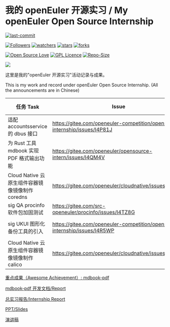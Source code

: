 # 我的 openEuler 开源实习 / My openEuler Open Source Internship

[![last-commit](https://img.shields.io/github/last-commit/HollowMan6/My-openEuler-Open-Source-Internship)](../../graphs/commit-activity)

[![Followers](https://img.shields.io/github/followers/HollowMan6?style=social)](https://github.com/HollowMan6?tab=followers)
[![watchers](https://img.shields.io/github/watchers/HollowMan6/My-openEuler-Open-Source-Internship?style=social)](../../watchers)
[![stars](https://img.shields.io/github/stars/HollowMan6/My-openEuler-Open-Source-Internship?style=social)](../../stargazers)
[![forks](https://img.shields.io/github/forks/HollowMan6/My-openEuler-Open-Source-Internship?style=social)](../../network/members)

[![Open Source Love](https://img.shields.io/badge/-%E2%9D%A4%20Open%20Source-Green?style=flat-square&logo=Github&logoColor=white&link=https://hollowman6.github.io/fund.html)](https://hollowman6.github.io/fund.html)
[![GPL Licence](https://img.shields.io/badge/license-GPL-blue)](https://opensource.org/licenses/GPL-3.0/)
[![Repo-Size](https://img.shields.io/github/repo-size/HollowMan6/My-openEuler-Open-Source-Internship.svg)](../../archive/master.zip)

![](https://hollowman6.github.io/img/badges/openEuler.jpg)

这里是我的"openEuler 开源实习"活动记录与成果。

This is my work and record under openEuler Open Source Internship. (All the announcements are in Chinese)

| 任务 Task | Issue | PR | 分值 Credits |
| --- | --- | --- | --- |
| 适配 accountsservice 的 dbus 接口 | https://gitee.com/openeuler-competition/opensource-internship/issues/I4P81J | https://gitee.com/jiangsonglin2/kiran-cc-daemon/commit/b3251f66053c2dd7438ff34a0d9d93b485fea623 | 30 |
| 为 Rust 工具 mdbook 实现 PDF 格式输出功能 | https://gitee.com/openeuler/opensource-intern/issues/I4QM4V | https://gitee.com/openeuler/opensource-intern/pulls/9 https://gitee.com/openeuler/opensource-intern/pulls/11 https://gitee.com/openeuler/opensource-intern/pulls/12 https://gitee.com/openeuler/opensource-intern/pulls/14 | 50 |
| Cloud Native 云原生组件容器镜像镜像制作 coredns | https://gitee.com/openeuler/cloudnative/issues/I49Z2Y | https://gitee.com/openeuler/openeuler-docker-images/pulls/16 | 10 |
| sig QA procinfo 软件包加固测试 | https://gitee.com/src-openeuler/procinfo/issues/I4TZ8G | https://gitee.com/openeuler/mugen/pulls/277 | 10 |
|sig UKUI 图形化备份工具的引入 | https://gitee.com/openeuler-competition/opensource-internship/issues/I4R5WP | https://gitee.com/openeuler/community/pulls/3305 https://gitee.com/src-openeuler/backintime/pulls/1 https://gitee.com/openeuler/community/pulls/3329 | 20
| Cloud Native 云原生组件容器镜像镜像制作 calico | https://gitee.com/openeuler/cloudnative/issues/I49Z3A | https://gitee.com/openeuler/openeuler-docker-images/pulls/15 https://gitee.com/openeuler/community/pulls/3685 https://gitee.com/src-openeuler/calico/pulls/1 | 30 |

[重点成果（Awesome Achievement）: mdbook-pdf](https://github.com/HollowMan6/mdbook-pdf)

[mdbook-pdf 开发文档/Report](mdbook-pdf.pdf)

[总实习报告/Internship Report](开源实习报告.pdf)

[PPT/Slides](openEuler%E5%BC%80%E6%BA%90%E5%AE%9E%E4%B9%A0.pptx)

[演讲稿](%E5%88%86%E4%BA%AB%E4%BC%9A.md)
